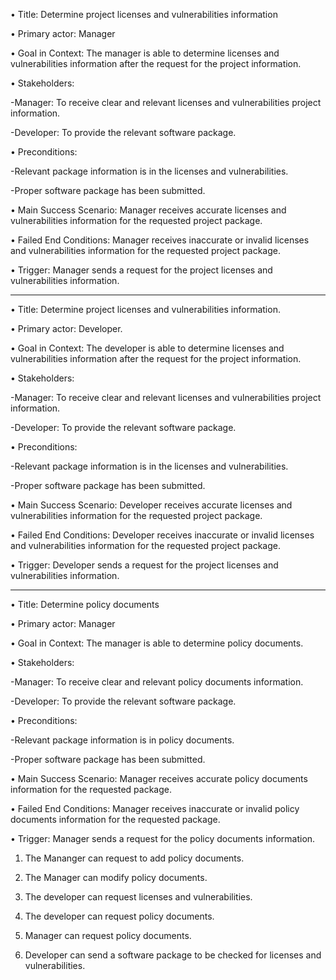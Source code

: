 • Title: Determine project licenses and vulnerabilities information

• Primary actor: Manager

• Goal in Context: The manager is able to determine licenses and vulnerabilities information after the request for the project information.

• Stakeholders:

   -Manager: To receive clear and relevant licenses and vulnerabilities project information.

   -Developer: To provide the relevant software package.

• Preconditions:
	
   -Relevant package information is in the licenses and vulnerabilities.

   -Proper software package has been submitted.

• Main Success Scenario: Manager receives accurate licenses and vulnerabilities information for the requested project package.

• Failed End Conditions: Manager receives inaccurate or invalid licenses and vulnerabilities information for the requested project package.

• Trigger: Manager sends a request for the project licenses and vulnerabilities information.


------------------------------------------------------------------------------------------------------------------------------------------

• Title: Determine project licenses and vulnerabilities information.

• Primary actor: Developer.

• Goal in Context: The developer is able to determine licenses and vulnerabilities information after the request for the project information.

• Stakeholders:

   -Manager: To receive clear and relevant licenses and vulnerabilities project information.
   
   -Developer: To provide the relevant software package.

• Preconditions:

   -Relevant package information is in the licenses and vulnerabilities.
   
   -Proper software package has been submitted.

• Main Success Scenario: Developer receives accurate licenses and vulnerabilities information for the requested project package.

• Failed End Conditions: Developer receives inaccurate or invalid licenses and vulnerabilities information for the requested project package.

• Trigger: Developer sends a request for the project licenses and vulnerabilities information.


------------------------------------------------------------------------------------------------------------------------------------------

• Title: Determine policy documents

• Primary actor: Manager

• Goal in Context: The manager is able to determine policy documents.

• Stakeholders:

   -Manager: To receive clear and relevant policy documents information.

   -Developer: To provide the relevant software package.

• Preconditions:

   -Relevant package information is in policy documents.

   -Proper software package has been submitted.

• Main Success Scenario: Manager receives accurate policy documents information for the requested package.

• Failed End Conditions: Manager receives inaccurate or invalid policy documents information for the requested package.

• Trigger: Manager sends a request for the policy documents information.



1. The Mananger can request to add policy documents.

2. The Manager can modify policy documents.

3. The developer can request licenses and vulnerabilities.

4. The developer can request policy documents.

5. Manager can request policy documents.

6. Developer can send a software package to be checked for licenses and vulnerabilities.
